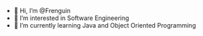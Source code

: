 - 👋 Hi, I’m @Frenguin
- 👀 I’m interested in Software Engineering
- 🌱 I’m currently learning Java and Object Oriented Programming 


<!---
Frenguin/Frenguin is a ✨ special ✨ repository because its `README.md` (this file) appears on your GitHub profile.
You can click the Preview link to take a look at your changes.
--->
